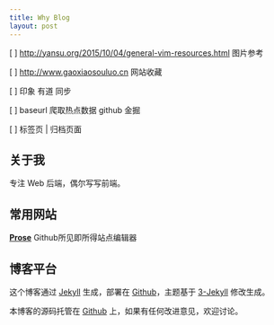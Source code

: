 ```yaml
---
title: Why Blog
layout: post
---
```


[ ] http://yansu.org/2015/10/04/general-vim-resources.html 图片参考

[ ] http://www.gaoxiaosouluo.cn 网站收藏

[ ] 印象 有道 同步

[ ] baseurl 爬取热点数据 github 金掘

[ ] 标签页 | 归档页面

## 关于我

专注 Web 后端，偶尔写写前端。

## 常用网站

[**Prose**](https://prose.io/)
Github所见即所得站点编辑器


## 博客平台

这个博客通过 [Jekyll](http://jekyllrb.com/) 生成，部署在 [Github](https://pages.github.com)，主题基于 [3-Jekyll](https://github.com/P233/3-Jekyll) 修改生成。

本博客的源码托管在 [Github](https://github.com/wangyanjava/-) 上，如果有任何改进意见，欢迎讨论。
